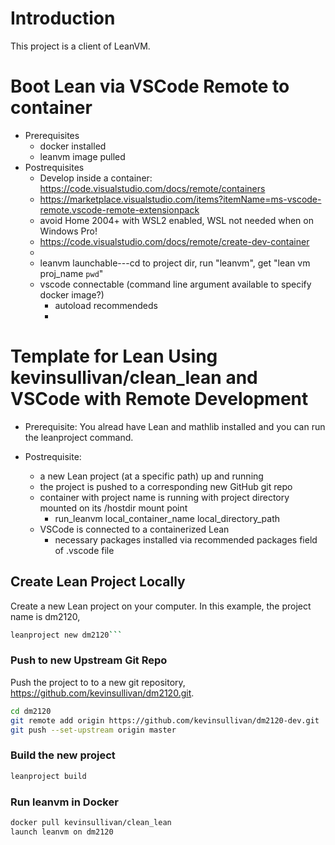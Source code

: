 # Introduction

This project is a client of LeanVM.
# Boot Lean via VSCode Remote to container
- Prerequisites
  - docker installed
  - leanvm image pulled
- Postrequisites
  - Develop inside a container: https://code.visualstudio.com/docs/remote/containers
  - https://marketplace.visualstudio.com/items?itemName=ms-vscode-remote.vscode-remote-extensionpack
  - avoid  Home 2004+ with WSL2 enabled, WSL not needed when on Windows Pro!
  - https://code.visualstudio.com/docs/remote/create-dev-container
  - 
  - leanvm launchable---cd to project dir, run "leanvm", get "lean vm proj_name `pwd`"
  - vscode connectable (command line argument available to specify docker image?)
    - autoload recommendeds
    - 
# Template for Lean Using kevinsullivan/clean_lean and VSCode with Remote Development 

- Prerequisite: You alread have Lean and mathlib installed and you can run the leanproject command.

- Postrequisite: 
  - a new Lean project (at a specific path) up and running
  - the project is pushed to a corresponding new GitHub git repo
  - container with project name is running with project directory mounted on its /hostdir mount point
    - run_leanvm local_container_name local_directory_path
  - VSCode is connected to a containerized Lean 
    - necessary packages installed via recommended packages field of .vscode file
## Create Lean Project Locally

Create a new Lean project on your computer.
In this example, the project name is dm2120,
``` sh
leanproject new dm2120```
```

### Push to new Upstream Git Repo

Push the project to to a new git repository,
https://github.com/kevinsullivan/dm2120.git.
``` sh
cd dm2120
git remote add origin https://github.com/kevinsullivan/dm2120-dev.git
git push --set-upstream origin master
```

### Build the new project
``` sh
leanproject build 
```

### Run leanvm in Docker
``` sh 
docker pull kevinsullivan/clean_lean
launch leanvm on dm2120
```


